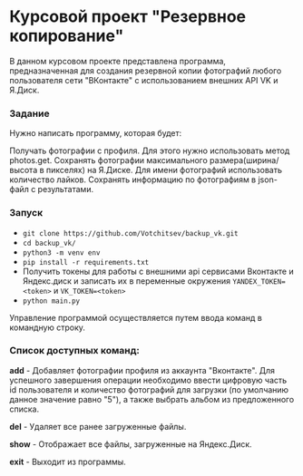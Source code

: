 # Курсовой проект "Резервное копирование"

В данном курсовом проекте представлена программа, предназначенная 
для создания резервной копии фотографий любого пользователя 
сети "ВКонтакте" с использованием внешних API VK и Я.Диск. 

### Задание

Нужно написать программу, которая будет:

Получать фотографии с профиля. Для этого нужно использовать метод photos.get.
Сохранять фотографии максимального размера(ширина/высота в пикселях) на Я.Диске.
Для имени фотографий использовать количество лайков.
Сохранять информацию по фотографиям в json-файл с результатами.

### Запуск
* `git clone https://github.com/Votchitsev/backup_vk.git`
* `cd backup_vk/`
* `python3 -m venv env`
* `pip install -r requirements.txt`
* Получить токены для работы с внешними api сервисами Вконтакте и Яндекс.диск и записать их в переменные окружения 
`YANDEX_TOKEN=<token>` и `VK_TOKEN=<token>`
* `python main.py`

Управление программой осуществляется путем ввода команд в командную строку.

### Список доступных команд:

**add** - Добавляет фотографии профиля из аккаунта "Вконтакте".
Для успешного завершения операции необходимо ввести цифровую часть id пользователя
и количество фотографий для загрузки (по умолчанию данное значение равно "5"), а также
выбрать альбом из предложенного списка.

**del** - Удаляет все ранее загруженные файлы.

**show** - Отображает все файлы, загруженные на Яндекс.Диск.

**exit** - Выходит из программы.
